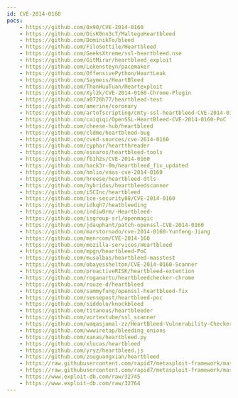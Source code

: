 ```yaml
---
id: CVE-2014-0160
pocs:
    - https://github.com/0x90/CVE-2014-0160
    - https://github.com/DisK0nn3cT/MaltegoHeartbleed
    - https://github.com/DominikTo/bleed
    - https://github.com/FiloSottile/Heartbleed
    - https://github.com/GeeksXtreme/ssl-heartbleed.nse
    - https://github.com/GitMirar/heartbleed_exploit
    - https://github.com/Lekensteyn/pacemaker
    - https://github.com/OffensivePython/HeartLeak
    - https://github.com/Saymeis/HeartBleed
    - https://github.com/ThanHuuTuan/Heartexploit
    - https://github.com/Xyl2k/CVE-2014-0160-Chrome-Plugin
    - https://github.com/a0726h77/heartbleed-test
    - https://github.com/amerine/coronary
    - https://github.com/artofscripting/cmty-ssl-heartbleed-CVE-2014-0160-HTTP-HTTPS
    - https://github.com/caiqiqi/OpenSSL-HeartBleed-CVE-2014-0160-PoC
    - https://github.com/cheese-hub/heartbleed
    - https://github.com/cldme/heartbleed-bug
    - https://github.com/cved-sources/cve-2014-0160
    - https://github.com/cyphar/heartthreader
    - https://github.com/einaros/heartbleed-tools
    - https://github.com/fb1h2s/CVE-2014-0160
    - https://github.com/hack3r-0m/heartbleed_fix_updated
    - https://github.com/hmlio/vaas-cve-2014-0160
    - https://github.com/hreese/heartbleed-dtls
    - https://github.com/hybridus/heartbleedscanner
    - https://github.com/iSCInc/heartbleed
    - https://github.com/ice-security88/CVE-2014-0160
    - https://github.com/idkqh7/heatbleeding
    - https://github.com/indiw0rm/-Heartbleed-
    - https://github.com/isgroup-srl/openmagic
    - https://github.com/jdauphant/patch-openssl-CVE-2014-0160
    - https://github.com/marstornado/cve-2014-0160-Yunfeng-Jiang
    - https://github.com/menrcom/CVE-2014-160
    - https://github.com/mozilla-services/Heartbleed
    - https://github.com/mpgn/heartbleed-PoC
    - https://github.com/musalbas/heartbleed-masstest
    - https://github.com/obayesshelton/CVE-2014-0160-Scanner
    - https://github.com/proactiveRISK/heartbleed-extention
    - https://github.com/roganartu/heartbleedchecker-chrome
    - https://github.com/rouze-d/heartbleed
    - https://github.com/sammyfung/openssl-heartbleed-fix
    - https://github.com/sensepost/heartbleed-poc
    - https://github.com/siddolo/knockbleed
    - https://github.com/titanous/heartbleeder
    - https://github.com/vortextube/ssl_scanner
    - https://github.com/waqasjamal-zz/HeartBleed-Vulnerability-Checker
    - https://github.com/wwwiretap/bleeding_onions
    - https://github.com/xanas/heartbleed.py
    - https://github.com/xlucas/heartbleed
    - https://github.com/yryz/heartbleed.js
    - https://github.com/zouguangxian/heartbleed
    - https://raw.githubusercontent.com/rapid7/metasploit-framework/master/modules/auxiliary/scanner/ssl/openssl_heartbleed.rb
    - https://raw.githubusercontent.com/rapid7/metasploit-framework/master/modules/auxiliary/server/openssl_heartbeat_client_memory.rb
    - https://www.exploit-db.com/raw/32745
    - https://www.exploit-db.com/raw/32764
---
```

